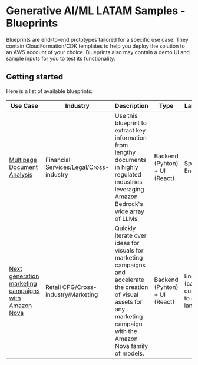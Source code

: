 # Generative AI/ML LATAM Samples - Blueprints

Blueprints are end-to-end prototypes tailored for a specific use case. They contain CloudFormation/CDK templates to help you deploy the solution to an AWS account of your choice. Blueprints also may contain a demo UI and sample inputs for you to test its functionality.

## Getting started

Here is a list of available blueprints:

| Use Case                                                                         | Industry                                | Description                    | Type        | Languages        |
|----------------------------------------------------------------------------------|-----------------------------------------|--------------------------------|-------------|------------------|
| [Multipage Document Analysis](./multipage-document-analysis/README.md) | Financial Services/Legal/Cross-industry | Use this blueprint to extract key information from lengthy documents in highly regulated industries leveraging Amazon Bedrock's wide array of LLMs. | Backend (Pyhton) + UI (React) | Spanish, English                               |
| [Next generation marketing campaigns with Amazon Nova ](./genai-marketing-campaigns/README.md)                                          | Retail CPG/Cross-industry/Marketing              | Quickly iterate over ideas for visuals for marketing campaigns and accelerate the creation of visual assets for any marketing campaign with the Amazon Nova family of models.                                                                                                                                                                      | Backend (Pyhton) + UI (React) | English (can be customized to other languages) |
